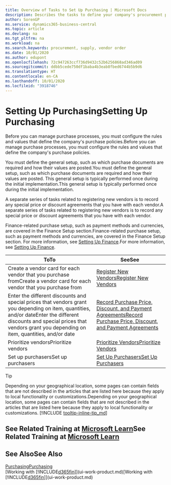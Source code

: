 ```yaml
---
title: Overview of Tasks to Set Up Purchasing | Microsoft Docs
description: Describes the tasks to define your company's procurement policies and set up your purchasing processes.
author: SorenGP
ms.service: dynamics365-business-central
ms.topic: article
ms.devlang: na
ms.tgt_pltfrm: na
ms.workload: na
ms.search.keywords: procurement, supply, vendor order
ms.date: 10/01/2020
ms.author: edupont
ms.openlocfilehash: 72c947263ccf736d9432c52b6256868ad346ad09
ms.sourcegitcommit: ddbb5cede750df1baba4b3eab8fbed6744b5b9d6
ms.translationtype: HT
ms.contentlocale: en-CA
ms.lasthandoff: 10/01/2020
ms.locfileid: "3918746"
---
```

# <a name="setting-up-purchasing"></a><span data-ttu-id="e25ad-103">Setting Up Purchasing</span><span class="sxs-lookup"><span data-stu-id="e25ad-103">Setting Up Purchasing</span></span>
<span data-ttu-id="e25ad-104">Before you can manage purchase processes, you must configure the rules and values that define the company's purchase policies.</span><span class="sxs-lookup"><span data-stu-id="e25ad-104">Before you can manage purchase processes, you must configure the rules and values that define the company's purchase policies.</span></span>

<span data-ttu-id="e25ad-105">You must define the general setup, such as which purchase documents are required and how their values are posted.</span><span class="sxs-lookup"><span data-stu-id="e25ad-105">You must define the general setup, such as which purchase documents are required and how their values are posted.</span></span> <span data-ttu-id="e25ad-106">This general setup is typically performed once during the initial implementation.</span><span class="sxs-lookup"><span data-stu-id="e25ad-106">This general setup is typically performed once during the initial implementation.</span></span>

<span data-ttu-id="e25ad-107">A separate series of tasks related to registering new vendors is to record any special price or discount agreements that you have with each vendor.</span><span class="sxs-lookup"><span data-stu-id="e25ad-107">A separate series of tasks related to registering new vendors is to record any special price or discount agreements that you have with each vendor.</span></span>

<span data-ttu-id="e25ad-108">Finance-related purchase setup, such as payment methods and currencies, are covered in the Finance Setup section.</span><span class="sxs-lookup"><span data-stu-id="e25ad-108">Finance-related purchase setup, such as payment methods and currencies, are covered in the Finance Setup section.</span></span> <span data-ttu-id="e25ad-109">For more information, see [Setting Up Finance](finance-setup-finance.md).</span><span class="sxs-lookup"><span data-stu-id="e25ad-109">For more information, see [Setting Up Finance](finance-setup-finance.md).</span></span>

| <span data-ttu-id="e25ad-110">To</span><span class="sxs-lookup"><span data-stu-id="e25ad-110">To</span></span> | <span data-ttu-id="e25ad-111">See</span><span class="sxs-lookup"><span data-stu-id="e25ad-111">See</span></span> |
| --- | --- |
| <span data-ttu-id="e25ad-112">Create a vendor card for each vendor that you purchase from</span><span class="sxs-lookup"><span data-stu-id="e25ad-112">Create a vendor card for each vendor that you purchase from</span></span>|[<span data-ttu-id="e25ad-113">Register New Vendors</span><span class="sxs-lookup"><span data-stu-id="e25ad-113">Register New Vendors</span></span>](purchasing-how-register-new-vendors.md) |
| <span data-ttu-id="e25ad-114">Enter the different discounts and special prices that vendors grant you depending on item, quantities, and/or date</span><span class="sxs-lookup"><span data-stu-id="e25ad-114">Enter the different discounts and special prices that vendors grant you depending on item, quantities, and/or date</span></span> |[<span data-ttu-id="e25ad-115">Record Purchase Price, Discount, and Payment Agreements</span><span class="sxs-lookup"><span data-stu-id="e25ad-115">Record Purchase Price, Discount, and Payment Agreements</span></span>](purchasing-how-record-purchase-price-discount-payment-agreements.md) |
| <span data-ttu-id="e25ad-116">Prioritize vendors</span><span class="sxs-lookup"><span data-stu-id="e25ad-116">Prioritize vendors</span></span> |[<span data-ttu-id="e25ad-117">Prioritize Vendors</span><span class="sxs-lookup"><span data-stu-id="e25ad-117">Prioritize Vendors</span></span>](purchasing-how-prioritize-vendors.md) |
| <span data-ttu-id="e25ad-118">Set up purchasers</span><span class="sxs-lookup"><span data-stu-id="e25ad-118">Set up purchasers</span></span> |[<span data-ttu-id="e25ad-119">Set Up Purchasers</span><span class="sxs-lookup"><span data-stu-id="e25ad-119">Set Up Purchasers</span></span>](purchasing-how-setup-purchasers.md) |

> [!TIP]
> <span data-ttu-id="e25ad-120">Depending on your geographical location, some pages can contain fields that are not described in the articles that are listed here because they apply to local functionality or customizations.</span><span class="sxs-lookup"><span data-stu-id="e25ad-120">Depending on your geographical location, some pages can contain fields that are not described in the articles that are listed here because they apply to local functionality or customizations.</span></span> [!INCLUDE [tooltip-inline-tip_md](includes/tooltip-inline-tip_md.md)]

## <a name="see-related-training-at-microsoft-learn"></a><span data-ttu-id="e25ad-121">See Related Training at [Microsoft Learn](/learn/paths/trade-get-started-dynamics-365-business-central/)</span><span class="sxs-lookup"><span data-stu-id="e25ad-121">See Related Training at [Microsoft Learn](/learn/paths/trade-get-started-dynamics-365-business-central/)</span></span>

## <a name="see-also"></a><span data-ttu-id="e25ad-122">See Also</span><span class="sxs-lookup"><span data-stu-id="e25ad-122">See Also</span></span>

[<span data-ttu-id="e25ad-123">Purchasing</span><span class="sxs-lookup"><span data-stu-id="e25ad-123">Purchasing</span></span>](purchasing-manage-purchasing.md)  
<span data-ttu-id="e25ad-124">[Working with [!INCLUDE[d365fin](includes/d365fin_md.md)]](ui-work-product.md)</span><span class="sxs-lookup"><span data-stu-id="e25ad-124">[Working with [!INCLUDE[d365fin](includes/d365fin_md.md)]](ui-work-product.md)</span></span>
